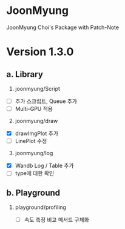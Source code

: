 # JoonMyung
JoonMyung Choi's Package with Patch-Note

# Version 1.3.0
## a. Library 
1. joonmyung/Script
 - [ ] 추가 스크립트, Queue 추가 
 - [ ] Multi-GPU 적용

2. joonmyung/draw
 - [X] drawImgPlot 추가   
 - [ ] LinePlot 수정

3. joonmyung/log
- [X] Wandb Log / Table 추가
- [ ] type에 대한 확인
## b. Playground
1. playground/profiling
   - [ ] 속도 측정 비교 메서드 구체화

